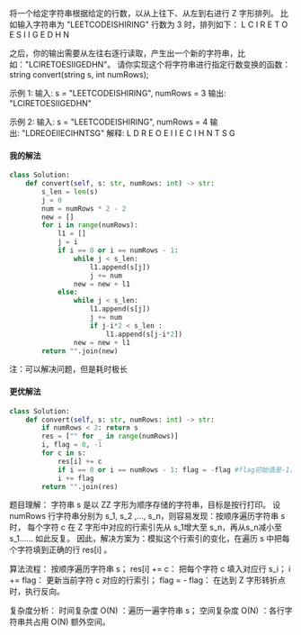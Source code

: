 将一个给定字符串根据给定的行数，以从上往下、从左到右进行 Z 字形排列。
比如输入字符串为 "LEETCODEISHIRING" 行数为 3 时，排列如下：
L   C   I   R
E T O E S I I G
E   D   H   N

之后，你的输出需要从左往右逐行读取，产生出一个新的字符串，比如："LCIRETOESIIGEDHN"。
请你实现这个将字符串进行指定行数变换的函数：
string convert(string s, int numRows);

示例 1:
输入: s = "LEETCODEISHIRING", numRows = 3
输出: "LCIRETOESIIGEDHN"

示例 2:
输入: s = "LEETCODEISHIRING", numRows = 4
输出: "LDREOEIIECIHNTSG"
解释:
L     D     R
E   O E   I I
E C   I H   N
T     S     G

#### 我的解法

```python
class Solution:
    def convert(self, s: str, numRows: int) -> str:
        s_len = len(s)
        j = 0 
        num = numRows * 2 - 2
        new = []
        for i in range(numRows):
            l1 = []
            j = i
            if i == 0 or i == numRows - 1:
                while j < s_len:
                    l1.append(s[j])
                    j += num
                new = new + l1
            else:
                while j < s_len:
                    l1.append(s[j])
                    j += num
                    if j-i*2 < s_len :
                        l1.append(s[j-i*2])
                new = new + l1  
        return "".join(new)
```



注：可以解决问题，但是耗时极长

#### 更优解法

```python
class Solution:
    def convert(self, s: str, numRows: int) -> str:
        if numRows < 2: return s
        res = ["" for _ in range(numRows)]
        i, flag = 0, -1
        for c in s:
            res[i] += c
            if i == 0 or i == numRows - 1: flag = -flag #flag初始值是-1，原来最开始i==0也会改一下
            i += flag
        return "".join(res)
```

题目理解：
字符串 s 是以 ZZ 字形为顺序存储的字符串，目标是按行打印。
设 numRows 行字符串分别为 s_1, s_2 ,..., s_n，则容易发现：按顺序遍历字符串 s 时，
每个字符 c 在 Z 字形中对应的行索引先从 s_1增大至 s_n，再从s_n减小至s_1…… 如此反复。
因此，解决方案为：模拟这个行索引的变化，在遍历 s 中把每个字符填到正确的行 res[i] 。

算法流程： 按顺序遍历字符串 s；
res[i] += c： 把每个字符 c 填入对应行 s_i；
i += flag： 更新当前字符 c 对应的行索引；
flag = - flag： 在达到 Z 字形转折点时，执行反向。

复杂度分析：
时间复杂度 O(N) ：遍历一遍字符串 s；
空间复杂度 O(N) ：各行字符串共占用 O(N) 额外空间。

